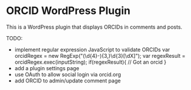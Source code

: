 ORCID WordPress Plugin
=====

This is a WordPress plugin that displays ORCIDs in comments and posts.

TODO:

- implement regular expression JavaScript to validate ORCIDs
	var orcidRegex = new RegExp("(\\d{4}-){3,}\\d{3}[\\dX]");
	var regexResult = orcidRegex.exec(inputString);
	if(regexResult){
		// Got an orcid
	}
- add a plugin settings page
- use OAuth to allow social login via orcid.org
- add ORCID to admin/update comment page